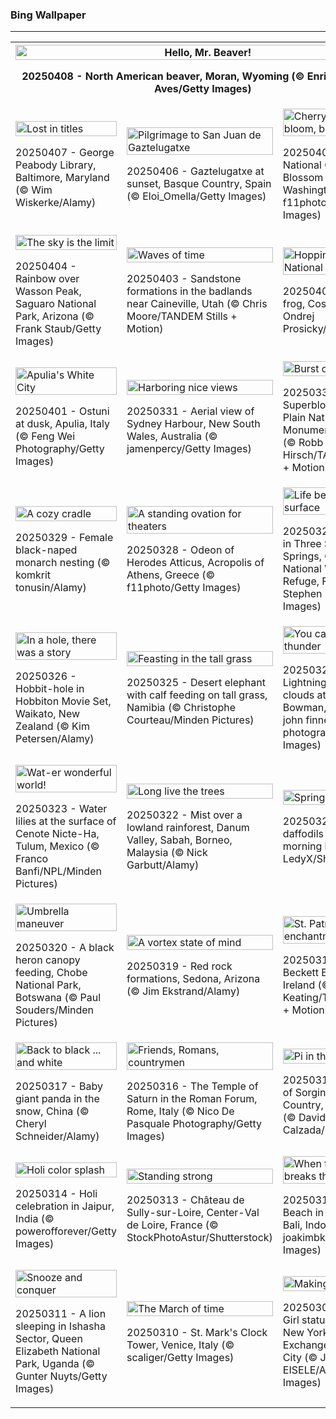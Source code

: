 <h3>
 Bing Wallpaper
</h3>
<hr/>
<table>
<tr>
<th colspan="3">
<img alt="Hello, Mr. Beaver!" src="https://www.bing.com/th?id=OHR.BeaverDay_EN-US0090956170_UHD.jpg&amp;rf=LaDigue_UHD.jpg&amp;pid=hp&amp;w=3840&amp;h=2160&amp;rs=1&amp;c=4" width="100%"/><p>20250408 - North American beaver, Moran, Wyoming (© Enrique Aguirre Aves/Getty Images)</p></th>
</tr>
<tr>
<td><img alt="Lost in titles" src="https://www.bing.com/th?id=OHR.PeabodyBaltimore_EN-US0036943577_UHD.jpg&amp;rf=LaDigue_UHD.jpg&amp;pid=hp&amp;w=3840&amp;h=2160&amp;rs=1&amp;c=4" width="100%"/><p>20250407 - George Peabody Library, Baltimore, Maryland (© Wim Wiskerke/Alamy)</p></td>
<td><img alt="Pilgrimage to San Juan de Gaztelugatxe" src="https://www.bing.com/th?id=OHR.GaztelugatxeSunset_EN-US9970203395_UHD.jpg&amp;rf=LaDigue_UHD.jpg&amp;pid=hp&amp;w=3840&amp;h=2160&amp;rs=1&amp;c=4" width="100%"/><p>20250406 - Gaztelugatxe at sunset, Basque Country, Spain (© Eloi_Omella/Getty Images)</p></td>
<td><img alt="Cherry, cherry, bloom, bloom" src="https://www.bing.com/th?id=OHR.CherryBlossomDC_EN-US9897772834_UHD.jpg&amp;rf=LaDigue_UHD.jpg&amp;pid=hp&amp;w=3840&amp;h=2160&amp;rs=1&amp;c=4" width="100%"/><p>20250405 - The National Cherry Blossom Festival in Washington, DC (© f11photo/Getty Images)</p></td>
</tr>
<tr>
<td><img alt="The sky is the limit" src="https://www.bing.com/th?id=OHR.SaguaroRainbow_EN-US3149462337_UHD.jpg&amp;rf=LaDigue_UHD.jpg&amp;pid=hp&amp;w=3840&amp;h=2160&amp;rs=1&amp;c=4" width="100%"/><p>20250404 - Rainbow over Wasson Peak, Saguaro National Park, Arizona (© Frank Staub/Getty Images)</p></td>
<td><img alt="Waves of time" src="https://www.bing.com/th?id=OHR.UtahBadlands_EN-US3082813561_UHD.jpg&amp;rf=LaDigue_UHD.jpg&amp;pid=hp&amp;w=3840&amp;h=2160&amp;rs=1&amp;c=4" width="100%"/><p>20250403 - Sandstone formations in the badlands near Caineville, Utah (© Chris Moore/TANDEM Stills + Motion)</p></td>
<td><img alt="Hoppin' into National Frog Month" src="https://www.bing.com/th?id=OHR.TicanFrog_EN-US3006346741_UHD.jpg&amp;rf=LaDigue_UHD.jpg&amp;pid=hp&amp;w=3840&amp;h=2160&amp;rs=1&amp;c=4" width="100%"/><p>20250402 - Tree frog, Costa Rica (© Ondrej Prosicky/Shutterstock)</p></td>
</tr>
<tr>
<td><img alt="Apulia's White City" src="https://www.bing.com/th?id=OHR.ItalyOstuni_EN-US2964422003_UHD.jpg&amp;rf=LaDigue_UHD.jpg&amp;pid=hp&amp;w=3840&amp;h=2160&amp;rs=1&amp;c=4" width="100%"/><p>20250401 - Ostuni at dusk, Apulia, Italy (© Feng Wei Photography/Getty Images)</p></td>
<td><img alt="Harboring nice views" src="https://www.bing.com/th?id=OHR.SydneyHarbour_EN-US2885246621_UHD.jpg&amp;rf=LaDigue_UHD.jpg&amp;pid=hp&amp;w=3840&amp;h=2160&amp;rs=1&amp;c=4" width="100%"/><p>20250331 - Aerial view of Sydney Harbour, New South Wales, Australia (© jamenpercy/Getty Images)</p></td>
<td><img alt="Burst of blooms" src="https://www.bing.com/th?id=OHR.CarrizoBloom_EN-US2504669059_UHD.jpg&amp;rf=LaDigue_UHD.jpg&amp;pid=hp&amp;w=3840&amp;h=2160&amp;rs=1&amp;c=4" width="100%"/><p>20250330 - Superbloom in Carrizo Plain National Monument, California (© Robb Hirsch/TANDEM Stills + Motion)</p></td>
</tr>
<tr>
<td><img alt="A cozy cradle" src="https://www.bing.com/th?id=OHR.NestingMonarch_EN-US2312410271_UHD.jpg&amp;rf=LaDigue_UHD.jpg&amp;pid=hp&amp;w=3840&amp;h=2160&amp;rs=1&amp;c=4" width="100%"/><p>20250329 - Female black-naped monarch nesting (© komkrit tonusin/Alamy)</p></td>
<td><img alt="A standing ovation for theaters" src="https://www.bing.com/th?id=OHR.OdeonAthens_EN-US2159327450_UHD.jpg&amp;rf=LaDigue_UHD.jpg&amp;pid=hp&amp;w=3840&amp;h=2160&amp;rs=1&amp;c=4" width="100%"/><p>20250328 - Odeon of Herodes Atticus, Acropolis of Athens, Greece (© f11photo/Getty Images)</p></td>
<td><img alt="Life below the surface" src="https://www.bing.com/th?id=OHR.CrystalManatee_EN-US1724106178_UHD.jpg&amp;rf=LaDigue_UHD.jpg&amp;pid=hp&amp;w=3840&amp;h=2160&amp;rs=1&amp;c=4" width="100%"/><p>20250327 - Manatee in Three Sisters Springs, Crystal River National Wildlife Refuge, Florida (© Stephen Frink/Getty Images)</p></td>
</tr>
<tr><td><img alt="In a hole, there was a story" src="https://www.bing.com/th?id=OHR.HobbitHole_EN-US1602468401_UHD.jpg&amp;rf=LaDigue_UHD.jpg&amp;pid=hp&amp;w=3840&amp;h=2160&amp;rs=1&amp;c=4" width="100%"/><p>20250326 - Hobbit-hole in Hobbiton Movie Set, Waikato, New Zealand (© Kim Petersen/Alamy)</p></td><td><img alt="Feasting in the tall grass" src="https://www.bing.com/th?id=OHR.ElephantGrass_EN-US1398774650_UHD.jpg&amp;rf=LaDigue_UHD.jpg&amp;pid=hp&amp;w=3840&amp;h=2160&amp;rs=1&amp;c=4" width="100%"/><p>20250325 - Desert elephant with calf feeding on tall grass, Namibia (© Christophe Courteau/Minden Pictures)</p></td><td><img alt="You can't silence thunder" src="https://www.bing.com/th?id=OHR.NebraskaStorm_EN-US1163295363_UHD.jpg&amp;rf=LaDigue_UHD.jpg&amp;pid=hp&amp;w=3840&amp;h=2160&amp;rs=1&amp;c=4" width="100%"/><p>20250324 - Lightning and storm clouds at sunset near Bowman, Nebraska (© john finney photography/Getty Images)</p></td></tr><tr><td><img alt="Wat-er wonderful world!" src="https://www.bing.com/th?id=OHR.CenoteLilies_EN-US1076301699_UHD.jpg&amp;rf=LaDigue_UHD.jpg&amp;pid=hp&amp;w=3840&amp;h=2160&amp;rs=1&amp;c=4" width="100%"/><p>20250323 - Water lilies at the surface of Cenote Nicte-Ha, Tulum, Mexico (© Franco Banfi/NPL/Minden Pictures)</p></td><td><img alt="Long live the trees" src="https://www.bing.com/th?id=OHR.DanumValley_EN-US1030783251_UHD.jpg&amp;rf=LaDigue_UHD.jpg&amp;pid=hp&amp;w=3840&amp;h=2160&amp;rs=1&amp;c=4" width="100%"/><p>20250322 - Mist over a lowland rainforest, Danum Valley, Sabah, Borneo, Malaysia (© Nick Garbutt/Alamy)</p></td><td><img alt="Spring awakening" src="https://www.bing.com/th?id=OHR.SpringDaffodils_EN-US9726346116_UHD.jpg&amp;rf=LaDigue_UHD.jpg&amp;pid=hp&amp;w=3840&amp;h=2160&amp;rs=1&amp;c=4" width="100%"/><p>20250321 - Spring daffodils glowing in morning light (© LedyX/Shutterstock)</p></td></tr><tr><td><img alt="Umbrella maneuver" src="https://www.bing.com/th?id=OHR.BlackHeron_EN-US9662351796_UHD.jpg&amp;rf=LaDigue_UHD.jpg&amp;pid=hp&amp;w=3840&amp;h=2160&amp;rs=1&amp;c=4" width="100%"/><p>20250320 - A black heron canopy feeding, Chobe National Park, Botswana (© Paul Souders/Minden Pictures)</p></td><td><img alt="A vortex state of mind" src="https://www.bing.com/th?id=OHR.SedonaSpring_EN-US9611080272_UHD.jpg&amp;rf=LaDigue_UHD.jpg&amp;pid=hp&amp;w=3840&amp;h=2160&amp;rs=1&amp;c=4" width="100%"/><p>20250319 - Red rock formations, Sedona, Arizona (© Jim Ekstrand/Alamy)</p></td><td><img alt="St. Patrick's enchantment" src="https://www.bing.com/th?id=OHR.BeckettBridge_EN-US9511078525_UHD.jpg&amp;rf=LaDigue_UHD.jpg&amp;pid=hp&amp;w=3840&amp;h=2160&amp;rs=1&amp;c=4" width="100%"/><p>20250318 - Samuel Beckett Bridge, Dublin, Ireland (© Colm Keating/Tandem Stills + Motion)</p></td></tr><tr><td><img alt="Back to black ... and white" src="https://www.bing.com/th?id=OHR.PandaSnow_EN-US9432739016_UHD.jpg&amp;rf=LaDigue_UHD.jpg&amp;pid=hp&amp;w=3840&amp;h=2160&amp;rs=1&amp;c=4" width="100%"/><p>20250317 - Baby giant panda in the snow, China (© Cheryl Schneider/Alamy)</p></td><td><img alt="Friends, Romans, countrymen" src="https://www.bing.com/th?id=OHR.ForumRomanum_EN-US9379132630_UHD.jpg&amp;rf=LaDigue_UHD.jpg&amp;pid=hp&amp;w=3840&amp;h=2160&amp;rs=1&amp;c=4" width="100%"/><p>20250316 - The Temple of Saturn in the Roman Forum, Rome, Italy (© Nico De Pasquale Photography/Getty Images)</p></td><td><img alt="Pi in the sky" src="https://www.bing.com/th?id=OHR.BasqueDolmen_EN-US9089569057_UHD.jpg&amp;rf=LaDigue_UHD.jpg&amp;pid=hp&amp;w=3840&amp;h=2160&amp;rs=1&amp;c=4" width="100%"/><p>20250315 - Dolmen of Sorginetxe, Basque Country, Álava, Spain (© David Herraez Calzada/plainpicture)</p></td></tr><tr><td><img alt="Holi color splash" src="https://www.bing.com/th?id=OHR.HoliColors_EN-US9033637774_UHD.jpg&amp;rf=LaDigue_UHD.jpg&amp;pid=hp&amp;w=3840&amp;h=2160&amp;rs=1&amp;c=4" width="100%"/><p>20250314 - Holi celebration in Jaipur, India (© powerofforever/Getty Images)</p></td><td><img alt="Standing strong" src="https://www.bing.com/th?id=OHR.ChateauLoire_EN-US8827570825_UHD.jpg&amp;rf=LaDigue_UHD.jpg&amp;pid=hp&amp;w=3840&amp;h=2160&amp;rs=1&amp;c=4" width="100%"/><p>20250313 - Château de Sully-sur-Loire, Center-Val de Loire, France (© StockPhotoAstur/Shutterstock)</p></td><td><img alt="When the ocean breaks the rules" src="https://www.bing.com/th?id=OHR.NusaPenida_EN-US8722184767_UHD.jpg&amp;rf=LaDigue_UHD.jpg&amp;pid=hp&amp;w=3840&amp;h=2160&amp;rs=1&amp;c=4" width="100%"/><p>20250312 - Broken Beach in Nusa Penida, Bali, Indonesia (© joakimbkk/Getty Images)</p></td></tr><tr><td><img alt="Snooze and conquer" src="https://www.bing.com/th?id=OHR.NappingLion_EN-US8441298325_UHD.jpg&amp;rf=LaDigue_UHD.jpg&amp;pid=hp&amp;w=3840&amp;h=2160&amp;rs=1&amp;c=4" width="100%"/><p>20250311 - A lion sleeping in Ishasha Sector, Queen Elizabeth National Park, Uganda (© Gunter Nuyts/Getty Images)</p></td><td><img alt="The March of time" src="https://www.bing.com/th?id=OHR.ItalyClock_EN-US7397391355_UHD.jpg&amp;rf=LaDigue_UHD.jpg&amp;pid=hp&amp;w=3840&amp;h=2160&amp;rs=1&amp;c=4" width="100%"/><p>20250310 - St. Mark's Clock Tower, Venice, Italy (© scaliger/Getty Images)</p></td><td><img alt="Making her-story!" src="https://www.bing.com/th?id=OHR.FearlessWomen_EN-US7338738180_UHD.jpg&amp;rf=LaDigue_UHD.jpg&amp;pid=hp&amp;w=3840&amp;h=2160&amp;rs=1&amp;c=4" width="100%"/><p>20250309 - Fearless Girl statue facing the New York Stock Exchange, New York City (© JOHANNES EISELE/AFP via Getty Images)</p></td></tr></table>
